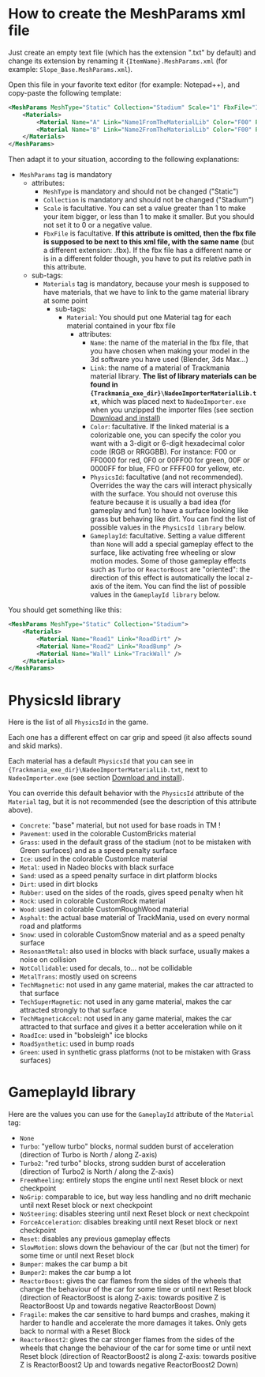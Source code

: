 # How to create the MeshParams xml file

Just create an empty text file (which has the extension ".txt" by default) and change its extension by renaming it `{ItemName}.MeshParams.xml` (for example: `Slope_Base.MeshParams.xml`).

Open this file in your favorite text editor (for example: Notepad++), and copy-paste the following template:

```xml
<MeshParams MeshType="Static" Collection="Stadium" Scale="1" FbxFile="ItemName.fbx">
	<Materials>
		<Material Name="A" Link="Name1FromTheMaterialLib" Color="F00" PhysicsId="Name1FromThePhysicsIdLib" GameplayId="Name1FromTheGameplayIdLib" />
		<Material Name="B" Link="Name2FromTheMaterialLib" Color="F00" PhysicsId="Name2FromThePhysicsIdLib" GameplayId="Name2FromTheGameplayIdLib" />
	</Materials>
</MeshParams>
```

Then adapt it to your situation, according to the following explanations:

- `MeshParams` tag is mandatory
	- attributes:
		- `MeshType` is mandatory and should not be changed ("Static")
		- `Collection` is mandatory and should not be changed ("Stadium")
		- `Scale` is facultative. You can set a value greater than 1 to make your item bigger, or less than 1 to make it smaller. But you should not set it to 0 or a negative value.
		- `FbxFile` is facultative. **If this attribute is omitted, then the fbx file is supposed to be next to this xml file, with the same name** (but a different extension: .fbx). If the fbx file has a different name or is in a different folder though, you have to put its relative path in this attribute.
	- sub-tags:
		- `Materials` tag is mandatory, because your mesh is supposed to have materials, that we have to link to the game material library at some point
			- sub-tags:
				- `Material`: You should put one Material tag for each material contained in your fbx file
					- attributes:
						- `Name`: the name of the material in the fbx file, that you have chosen when making your model in the 3d software you have used (Blender, 3ds Max...)
						- `Link`: the name of a material of Trackmania material library. **The list of library materials can be found in `{Trackmania_exe_dir}\NadeoImporterMaterialLib.txt`**, which was placed next to `NadeoImporter.exe` when you unzipped the importer files (see section [Download and install])
						- `Color`: facultative. If the linked material is a colorizable one, you can specify the color you want with a 3-digit or 6-digit hexadecimal color code (RGB or RRGGBB). For instance: F00 or FF0000 for red, 0F0 or 00FF00 for green, 00F or 0000FF for blue, FF0 or FFFF00 for yellow, etc.
						- `PhysicsId`: facultative (and not recommended). Overrides the way the cars will interact physically with the surface. You should not overuse this feature because it is usually a bad idea (for gameplay and fun) to have a surface looking like grass but behaving like dirt. You can find the list of possible values in the `PhysicsId library` below.
						- `GameplayId`: facultative. Setting a value different than `None` will add a special gameplay effect to the surface, like activating free wheeling or slow motion modes. Some of those gameplay effects such as `Turbo` or `ReactorBoost` are "oriented": the direction of this effect is automatically the local z-axis of the item. You can find the list of possible values in the `GameplayId library` below.

You should get something like this:

```xml
<MeshParams MeshType="Static" Collection="Stadium">
	<Materials>
		<Material Name="Road1" Link="RoadDirt" />
		<Material Name="Road2" Link="RoadBump" />
		<Material Name="Wall" Link="TrackWall" />
	</Materials>
</MeshParams>
```


# PhysicsId library

Here is the list of all `PhysicsId` in the game.

Each one has a different effect on car grip and speed (it also affects sound and skid marks).

Each material has a default `PhysicsId` that you can see in `{Trackmania_exe_dir}\NadeoImporterMaterialLib.txt`, next to `NadeoImporter.exe` (see section [Download and install]).

You can override this default behavior with the `PhysicsId` attribute of the `Material` tag, but it is not recommended (see the description of this attribute above).

- `Concrete`: "base" material, but not used for base roads in TM !
- `Pavement`: used in the colorable CustomBricks material
- `Grass`: used in the default grass of the stadium (not to be mistaken with Green surfaces) and as a speed penalty surface
- `Ice`: used in the colorable CustomIce material
- `Metal`: used in Nadeo blocks with black surface
- `Sand`: used as a speed penalty surface in dirt platform blocks
- `Dirt`: used in dirt blocks
- `Rubber`: used on the sides of the roads, gives speed penalty when hit
- `Rock`: used in colorable CustomRock material
- `Wood`: used in colorable CustomRoughWood material
- `Asphalt`: the actual base material of TrackMania, used on every normal road and platforms
- `Snow`: used in colorable CustomSnow material and as a speed penalty surface
- `ResonantMetal`: also used in blocks with black surface, usually makes a noise on collision
- `NotCollidable`: used for decals, to... not be collidable
- `MetalTrans`: mostly used on screens
- `TechMagnetic`: not used in any game material, makes the car attracted to that surface
- `TechSuperMagnetic`: not used in any game material, makes the car attracted strongly to that surface
- `TechMagneticAccel`: not used in any game material, makes the car attracted to that surface and gives it a better acceleration while on it
- `RoadIce`: used in "bobsleigh" ice blocks
- `RoadSynthetic`: used in bump roads
- `Green`: used in synthetic grass platforms (not to be mistaken with Grass surfaces)


# GameplayId library

Here are the values you can use for the `GameplayId` attribute of the `Material` tag:

- `None`
- `Turbo`: "yellow turbo" blocks, normal sudden burst of acceleration (direction of Turbo is North / along Z-axis)
- `Turbo2`: "red turbo" blocks, strong sudden burst of acceleration (direction of Turbo2 is North / along the Z-axis)
- `FreeWheeling`: entirely stops the engine until next Reset block or next checkpoint
- `NoGrip`: comparable to ice, but way less handling and no drift mechanic until next Reset block or next checkpoint
- `NoSteering`: disables steering until next Reset block or next checkpoint
- `ForceAcceleration`: disables breaking until next Reset block or next checkpoint
- `Reset`: disables any previous gameplay effects
- `SlowMotion`: slows down the behaviour of the car (but not the timer) for some time or until next Reset block
- `Bumper`: makes the car bump a bit
- `Bumper2`: makes the car bump a lot
- `ReactorBoost`: gives the car flames from the sides of the wheels that change the behaviour of the car for some time or until next Reset block (direction of ReactorBoost is along Z-axis: towards positive Z is ReactorBoost Up and towards negative ReactorBoost Down)
- `Fragile`: makes the car sensitive to hard bumps and crashes, making it harder to handle and accelerate the more damages it takes. Only gets back to normal with a Reset Block
- `ReactorBoost2`: gives the car stronger flames from the sides of the wheels that change the behaviour of the car for some time or until next Reset block (direction of ReactorBoost2 is along Z-axis: towards positive Z is ReactorBoost2 Up and towards negative ReactorBoost2 Down)

[Download and install]: ../01-download-and-install/
